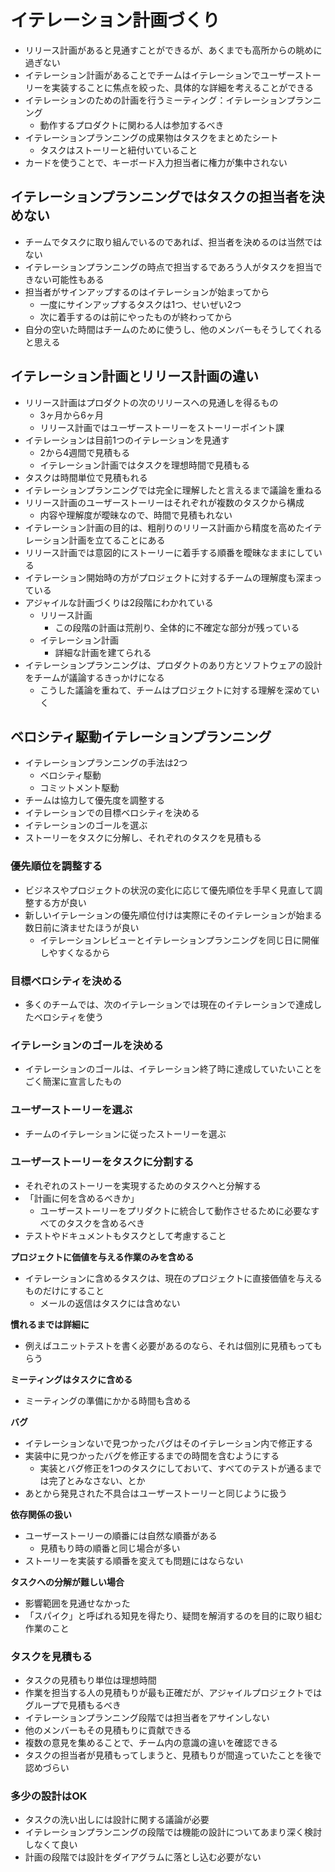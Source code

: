 # イテレーション計画づくり

- リリース計画があると見通すことができるが、あくまでも高所からの眺めに過ぎない
- イテレーション計画があることでチームはイテレーションでユーザーストーリーを実装することに焦点を絞った、具体的な詳細を考えることができる
- イテレーションのための計画を行うミーティング：イテレーションプランニング
    - 動作するプロダクトに関わる人は参加するべき
- イテレーションプランニングの成果物はタスクをまとめたシート
    - タスクはストーリーと紐付いていること
- カードを使うことで、キーボード入力担当者に権力が集中されない

## イテレーションプランニングではタスクの担当者を決めない

- チームでタスクに取り組んでいるのであれば、担当者を決めるのは当然ではない
- イテレーションプランニングの時点で担当するであろう人がタスクを担当できない可能性もある
- 担当者がサインアップするのはイテレーションが始まってから
    - 一度にサインアップするタスクは1つ、せいぜい2つ
    - 次に着手するのは前にやったものが終わってから
- 自分の空いた時間はチームのために使うし、他のメンバーもそうしてくれると思える

## イテレーション計画とリリース計画の違い

- リリース計画はプロダクトの次のリリースへの見通しを得るもの
    - 3ヶ月から6ヶ月
    - リリース計画ではユーザーストーリーをストーリーポイント課
- イテレーションは目前1つのイテレーションを見通す
    - 2から4週間で見積もる
    - イテレーション計画ではタスクを理想時間で見積もる
- タスクは時間単位で見積もれる
- イテレーションプランニングでは完全に理解したと言えるまで議論を重ねる
- リリース計画のユーザーストーリーはそれぞれが複数のタスクから構成
    - 内容や理解度が曖昧なので、時間で見積もれない
- イテレーション計画の目的は、粗削りのリリース計画から精度を高めたイテレーション計画を立てることにある
- リリース計画では意図的にストーリーに着手する順番を曖昧なままにしている
- イテレーション開始時の方がプロジェクトに対するチームの理解度も深まっている
- アジャイルな計画づくりは2段階にわかれている
    - リリース計画
        - この段階の計画は荒削り、全体的に不確定な部分が残っている
    - イテレーション計画
        - 詳細な計画を建てられる
- イテレーションプランニングは、プロダクトのあり方とソフトウェアの設計をチームが議論するきっかけになる
    - こうした議論を重ねて、チームはプロジェクトに対する理解を深めていく

## ベロシティ駆動イテレーションプランニング

- イテレーションプランニングの手法は2つ
    - ベロシティ駆動
    - コミットメント駆動
- チームは協力して優先度を調整する
- イテレーションでの目標ベロシティを決める
- イテレーションのゴールを選ぶ
- ストーリーをタスクに分解し、それぞれのタスクを見積もる

### 優先順位を調整する

- ビジネスやプロジェクトの状況の変化に応じて優先順位を手早く見直して調整する方が良い
- 新しいイテレーションの優先順位付けは実際にそのイテレーションが始まる数日前に済ませたほうが良い
    - イテレーションレビューとイテレーションプランニングを同じ日に開催しやすくなるから

### 目標ベロシティを決める

- 多くのチームでは、次のイテレーションでは現在のイテレーションで達成したベロシティを使う

### イテレーションのゴールを決める

- イテレーションのゴールは、イテレーション終了時に達成していたいことをごく簡潔に宣言したもの

### ユーザーストーリーを選ぶ

- チームのイテレーションに従ったストーリーを選ぶ

### ユーザーストーリーをタスクに分割する

- それぞれのストーリーを実現するためのタスクへと分解する
- 「計画に何を含めるべきか」
    - ユーザーストーリーをプリダクトに統合して動作させるために必要なすべてのタスクを含めるべき
- テストやドキュメントもタスクとして考慮すること

**プロジェクトに価値を与える作業のみを含める**

- イテレーションに含めるタスクは、現在のプロジェクトに直接価値を与えるものだけにすること
    - メールの返信はタスクには含めない

**慣れるまでは詳細に**

- 例えばユニットテストを書く必要があるのなら、それは個別に見積もってもらう

**ミーティングはタスクに含める**

- ミーティングの準備にかかる時間も含める

**バグ**

- イテレーションないで見つかったバグはそのイテレーション内で修正する
- 実装中に見つかったバグを修正するまでの時間を含むようにする
    - 実装とバグ修正を1つのタスクにしておいて、すべてのテストが通るまでは完了とみなさない、とか
- あとから発見された不具合はユーザーストーリーと同じように扱う

**依存関係の扱い**

- ユーザーストーリーの順番には自然な順番がある
    - 見積もり時の順番と同じ場合が多い
- ストーリーを実装する順番を変えても問題にはならない

**タスクへの分解が難しい場合**

- 影響範囲を見通せなかった
- 「スパイク」と呼ばれる知見を得たり、疑問を解消するのを目的に取り組む作業のこと

### タスクを見積もる

- タスクの見積もり単位は理想時間
- 作業を担当する人の見積もりが最も正確だが、アジャイルプロジェクトではグループで見積もるべき
- イテレーションプランニング段階では担当者をアサインしない
- 他のメンバーもその見積もりに貢献できる
- 複数の意見を集めることで、チーム内の意識の違いを確認できる
- タスクの担当者が見積もってしまうと、見積もりが間違っていたことを後で認めづらい

### 多少の設計はOK

- タスクの洗い出しには設計に関する議論が必要
- イテレーションプランニングの段階では機能の設計についてあまり深く検討しなくて良い
- 計画の段階では設計をダイアグラムに落とし込む必要がない
